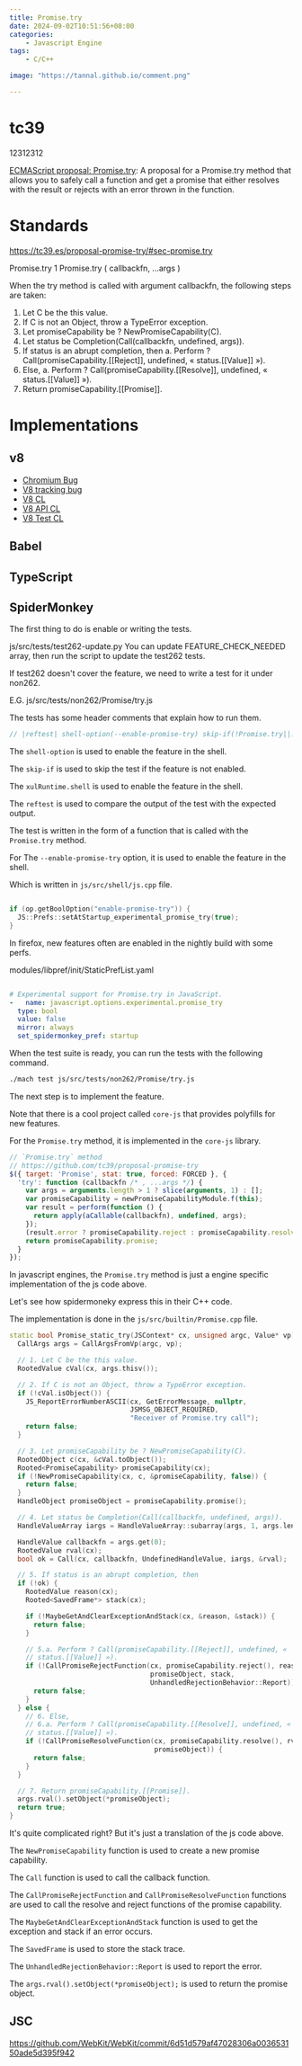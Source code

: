 ```yaml
---
title: Promise.try
date: 2024-09-02T10:51:56+08:00
categories:
    - Javascript Engine
tags:
    - C/C++

image: "https://tannal.github.io/comment.png"

---
```


<script src="/pacman-canvas.js" type="module"></script>

<pacman-canvas></pacman-canvas>


# tc39

12312312

[ECMAScript proposal: Promise.try](
https://github.com/tc39/proposal-promise-try/tree/main
): A proposal for a Promise.try method that allows you to safely call a function and get a promise that either resolves with the result or rejects with an error thrown in the function.


# Standards

https://tc39.es/proposal-promise-try/#sec-promise.try

Promise.try
1 Promise.try ( callbackfn, ...args )

When the try method is called with argument callbackfn, the following steps are taken:

  1. Let C be the this value.
  2. If C is not an Object, throw a TypeError exception.
  3. Let promiseCapability be ? NewPromiseCapability(C).
  4. Let status be Completion(Call(callbackfn, undefined, args)).
  5. If status is an abrupt completion, then
      a. Perform ? Call(promiseCapability.[[Reject]], undefined, « status.[[Value]] »).
  6. Else,
      a. Perform ? Call(promiseCapability.[[Resolve]], undefined, « status.[[Value]] »).
  7. Return promiseCapability.[[Promise]].

# Implementations

## v8

- [Chromium Bug](https://bugs.chromium.org/p/v8/issues/detail?id=11600)
- [V8 tracking bug](https://bugs.chromium.org/p/v8/issues/detail?id=11600)
- [V8 CL](https://chromium-review.googlesource.com/c/v8/v8/+/2870000)
- [V8 API CL](https://chromium-review.googlesource.com/c/v8/v8/+/2870001)
- [V8 Test CL](https://chromium-review.googlesource.com/c/v8/v8/+/2870002)

## Babel

## TypeScript

## SpiderMonkey

The first thing to do is enable or writing the tests.

js/src/tests/test262-update.py
You can update FEATURE_CHECK_NEEDED array, then run the script to update the test262 tests.

If test262 doesn't cover the feature, we need to write a test for it under non262.

E.G. js/src/tests/non262/Promise/try.js

The tests has some header comments that explain how to run them.

```js
// |reftest| shell-option(--enable-promise-try) skip-if(!Promise.try||!xulRuntime.shell)
```

The `shell-option` is used to enable the feature in the shell.

The `skip-if` is used to skip the test if the feature is not enabled.

The `xulRuntime.shell` is used to enable the feature in the shell.

The `reftest` is used to compare the output of the test with the expected output.

The test is written in the form of a function that is called with the `Promise.try` method.

For The `--enable-promise-try` option, it is used to enable the feature in the shell.

Which is written in `js/src/shell/js.cpp` file.

```cpp

if (op.getBoolOption("enable-promise-try")) {
  JS::Prefs::setAtStartup_experimental_promise_try(true);
}
```
In firefox, new features often are enabled in the nightly build with some perfs.

modules/libpref/init/StaticPrefList.yaml

```yaml

# Experimental support for Promise.try in JavaScript.
-   name: javascript.options.experimental.promise_try
  type: bool
  value: false
  mirror: always
  set_spidermonkey_pref: startup
```

When the test suite is ready, you can run the tests with the following command.

```bash
./mach test js/src/tests/non262/Promise/try.js
```

The next step is to implement the feature.

Note that there is a cool project called `core-js` that provides polyfills for new features.

For the `Promise.try` method, it is implemented in the `core-js` library.

```js
// `Promise.try` method
// https://github.com/tc39/proposal-promise-try
$({ target: 'Promise', stat: true, forced: FORCED }, {
  'try': function (callbackfn /* , ...args */) {
    var args = arguments.length > 1 ? slice(arguments, 1) : [];
    var promiseCapability = newPromiseCapabilityModule.f(this);
    var result = perform(function () {
      return apply(aCallable(callbackfn), undefined, args);
    });
    (result.error ? promiseCapability.reject : promiseCapability.resolve)(result.value);
    return promiseCapability.promise;
  }
});
```

In javascript engines, the `Promise.try` method is just a engine specific implementation of the js code above.

Let's see how spidermoneky express this in their C++ code.

The implementation is done in the `js/src/builtin/Promise.cpp` file.

```cpp
static bool Promise_static_try(JSContext* cx, unsigned argc, Value* vp) {
  CallArgs args = CallArgsFromVp(argc, vp);

  // 1. Let C be the this value.
  RootedValue cVal(cx, args.thisv());

  // 2. If C is not an Object, throw a TypeError exception.
  if (!cVal.isObject()) {
    JS_ReportErrorNumberASCII(cx, GetErrorMessage, nullptr,
                              JSMSG_OBJECT_REQUIRED,
                              "Receiver of Promise.try call");
    return false;
  }

  // 3. Let promiseCapability be ? NewPromiseCapability(C).
  RootedObject c(cx, &cVal.toObject());
  Rooted<PromiseCapability> promiseCapability(cx);
  if (!NewPromiseCapability(cx, c, &promiseCapability, false)) {
    return false;
  }
  HandleObject promiseObject = promiseCapability.promise();

  // 4. Let status be Completion(Call(callbackfn, undefined, args)).
  HandleValueArray iargs = HandleValueArray::subarray(args, 1, args.length() - 1);

  HandleValue callbackfn = args.get(0);
  RootedValue rval(cx);
  bool ok = Call(cx, callbackfn, UndefinedHandleValue, iargs, &rval);

  // 5. If status is an abrupt completion, then
  if (!ok) {
    RootedValue reason(cx);
    Rooted<SavedFrame*> stack(cx);

    if (!MaybeGetAndClearExceptionAndStack(cx, &reason, &stack)) {
      return false;
    }

    // 5.a. Perform ? Call(promiseCapability.[[Reject]], undefined, «
    // status.[[Value]] »).
    if (!CallPromiseRejectFunction(cx, promiseCapability.reject(), reason,
                                   promiseObject, stack,
                                   UnhandledRejectionBehavior::Report)) {
      return false;
    }
  } else {
    // 6. Else,
    // 6.a. Perform ? Call(promiseCapability.[[Resolve]], undefined, «
    // status.[[Value]] »).
    if (!CallPromiseResolveFunction(cx, promiseCapability.resolve(), rval,
                                    promiseObject)) {
      return false;
    }
  }

  // 7. Return promiseCapability.[[Promise]].
  args.rval().setObject(*promiseObject);
  return true;
}
```

It's quite complicated right? But it's just a translation of the js code above.

The `NewPromiseCapability` function is used to create a new promise capability.

The `Call` function is used to call the callback function.

The `CallPromiseRejectFunction` and `CallPromiseResolveFunction` functions are used to call the resolve and reject functions of the promise capability.

The `MaybeGetAndClearExceptionAndStack` function is used to get the exception and stack if an error occurs.

The `SavedFrame` is used to store the stack trace.

The `UnhandledRejectionBehavior::Report` is used to report the error.

The `args.rval().setObject(*promiseObject);` is used to return the promise object.

## JSC

https://github.com/WebKit/WebKit/commit/6d51d579af47028306a003653150ade5d395f942
